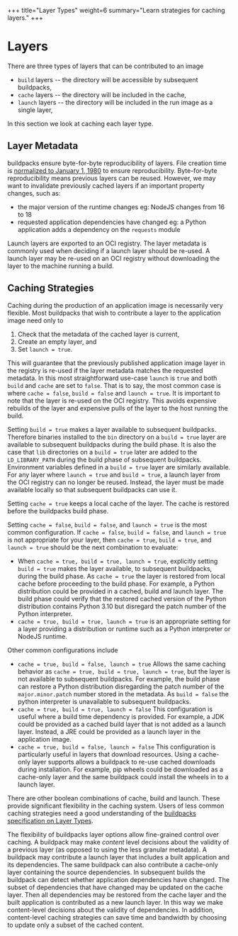 +++
title="Layer Types"
weight=6
summary="Learn strategies for caching layers."
+++

# Layers

There are three types of layers that can be contributed to an image

* `build` layers -- the directory will be accessible by subsequent buildpacks,
* `cache` layers -- the directory will be included in the cache,
* `launch` layers -- the directory will be included in the run image as a single layer,

In this section we look at caching each layer type.

## Layer Metadata

buildpacks ensure byte-for-byte reproducibility of layers.  File creation time is [normalized to January 1, 1980](https://medium.com/buildpacks/time-travel-with-pack-e0efd8bf05db) to ensure reproducibility.  Byte-for-byte reproducibility means previous layers can be reused.  However, we may want to invalidate previously cached layers if an important property changes, such as:

* the major version of the runtime changes eg: NodeJS changes from 16 to 18
* requested application dependencies have changed eg: a Python application adds a dependency on the `requests` module

Launch layers are exported to an OCI registry.  The layer metadata is commonly used when deciding if a launch layer should be re-used.  A launch layer may be re-used on an OCI registry without downloading the layer to the machine running a build.

## Caching Strategies

Caching during the production of an application image is necessarily very flexible.  Most buildpacks that wish to contribute a layer to the application image need only to

1. Check that the metadata of the cached layer is current,
2. Create an empty layer, and
3. Set `launch = true`.

This will guarantee that the previously published application image layer in the registry is re-used if the layer metadata matches the requested metadata.  In this most straightforward use-case `launch` is `true` and both `build` and `cache` are set to `false`.  That is to say, the most common case is where `cache = false`, `build = false` and `launch = true`.  It is important to note that the layer is re-used on the OCI registry.  This avoids expensive rebuilds of the layer and expensive pulls of the layer to the host running the build.

Setting `build = true` makes a layer available to subsequent buildpacks.  Therefore binaries installed to the `bin` directory on a `build = true` layer are available to subsequent buildpacks during the build phase.  It is also the case that `lib` directories on a `build = true` later are added to the `LD_LIBRARY_PATH` during the build phase of subsequent buildpacks.  Environment variables defined in a `build = true` layer are similarly available.  For any layer where `launch = true` and `build = true`, a launch layer from the OCI registry can no longer be reused. Instead, the layer must be made available locally so that subsequent buildpacks can use it.

Setting `cache = true` keeps a local cache of the layer.  The cache is restored before the buildpacks build phase.  

Setting `cache = false`, `build = false`, and `launch = true` is the most common configuration.  If `cache = false`, `build = false`, and `launch = true` is not appropriate for your layer, then `cache = true`, `build = true`, and `launch = true` should be the next combination to evaluate:

* When `cache = true, build = true, launch = true`, explicitly setting `build = true` makes the layer available, to subsequent buildpacks, during the build phase.  As `cache = true` the layer is restored from local cache before proceeding to the build phase.  For example, a Python distribution could be provided in a cached, build and launch layer. The build phase could verify that the restored cached version of the Python distribution contains Python 3.10 but disregard the patch number of the Python interpreter.
* `cache = true, build = true, launch = true` is an appropriate setting for a layer providing a distribution or runtime such as a Python interpreter or NodeJS runtime.

Other common configurations include

* `cache = true, build = false, launch = true` Allows the same caching behavior as `cache = true, build = true, launch = true`, but the layer is not available to subsequent buildpacks.  For example, the build phase can restore a Python distribution disregarding the patch number of the `major.minor.patch` number stored in the metadata.  As `build = false` the python interpreter is unavailable to subsequent buildpacks.
* `cache = true, build = true, launch = false` This configuration is useful where a build time dependency is provided.  For example, a JDK could be provided as a cached build layer that is not added as a launch layer. Instead, a JRE could be provided as a launch layer in the application image.
* `cache = true, build = false, launch = false` This configuration is particularly useful in layers that download resources.  Using a cache-only layer supports allows a  buildpack to re-use cached downloads during installation.  For example, pip wheels could be downloaded as a cache-only layer and the same buildpack could install the wheels in to a launch layer.

There are other boolean combinations of cache, build and launch.  These provide significant flexibility in the caching system.  Users of less common caching strategies need a good understanding of the [buildpacks specification on Layer Types](https://github.com/buildpacks/spec/blob/main/buildpack.md#layer-types
).

The flexibility of buildpacks layer options allow fine-grained control over caching.  A buildpack may make _content_ level decisions about the validity of a previous layer (as opposed to using the less granular metadata).  A buildpack may contribute a launch layer that includes a built application and its dependencies.  The same buildpack can also contribute a cache-only layer containing the source dependencies.  In subsequent builds the buildpack can detect whether application dependencies have changed.  The subset of dependencies that have changed may be updated on the cache layer.  Then all dependencies may be restored from the cache layer and the built application is contributed as a new launch layer.  In this way we make content-level decisions about the validity of dependencies.  In addition, content-level caching strategies can save time and bandwidth by choosing to update only a subset of the cached content.

